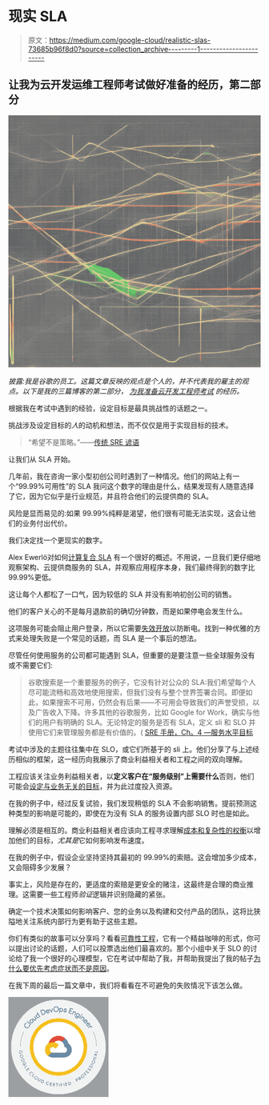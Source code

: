 # 现实 SLA

> 原文：<https://medium.com/google-cloud/realistic-slas-73685b96f8d0?source=collection_archive---------1----------------------->

## 让我为云开发运维工程师考试做好准备的经历，第二部分

![](img/32bd02d889dfde4891367cb3cce58b35.png)

*披露:我是谷歌的员工。这篇文章反映的观点是个人的，并不代表我的雇主的观点。以下是我的三篇博客的第二部分，* [*为我准备云开发工程师考试*](/@aron_60636/experiences-that-prepared-me-for-the-cloud-devops-engineer-exam-bd7edee4ccaa) *的经历。*

根据我在考试中遇到的经验，设定目标是最具挑战性的话题之一。

挑战涉及设定目标的*人*的动机和想法，而不仅仅是用于实现目标的技术。

> “希望不是策略。”——[传统 SRE 谚语](https://sre.google/sre-book/introduction/)

让我们从 SLA 开始。

几年前，我在咨询一家小型初创公司时遇到了一种情况。他们的网站上有一个“99.99%可用性”的 SLA 我问这个数字的理由是什么，结果发现有人随意选择了它，因为它似乎是行业规范，并且符合他们的云提供商的 SLA。

风险是显而易见的:如果 99.99%纯粹是渴望，他们很有可能无法实现，这会让他们的业务付出代价。

我们决定找一个更现实的数字。

Alex Ewerlö对如何[计算复合 SLA](https://alexewerlof.medium.com/calculating-composite-sla-d855eaf2c655) 有一个很好的概述。不用说，一旦我们更仔细地观察架构、云提供商服务的 SLA，并观察应用程序本身，我们最终得到的数字比 99.99%更低。

这让每个人都松了一口气，因为较低的 SLA 并没有影响初创公司的销售。

他们的客户关心的不是每月退款前的确切分钟数，而是如果停电会发生什么。

这项服务可能会阻止用户登录，所以它需要[失效开放](https://community.microfocus.com/cyberres/b/sws-22/posts/security-fundamentals-part-1-fail-open-vs-fail-closed)以防断电。找到一种优雅的方式来处理失败是一个常见的话题，而 SLA 是一个事后的想法。

尽管任何使用服务的公司都可能遇到 SLA，但重要的是要注意一些全球服务没有或不需要它们:

> 谷歌搜索是一个重要服务的例子，它没有针对公众的 SLA:我们希望每个人尽可能流畅和高效地使用搜索，但我们没有与整个世界签署合同。即便如此，如果搜索不可用，仍然会有后果——不可用会导致我们的声誉受损，以及广告收入下降。许多其他的谷歌服务，比如 Google for Work，确实与他们的用户有明确的 SLA。无论特定的服务是否有 SLA，定义 sli 和 SLO 并使用它们来管理服务都是有价值的。( [SRE 手册，Ch。4 —服务水平目标](https://sre.google/sre-book/service-level-objectives/)

考试中涉及的主题往往集中在 SLO，或它们所基于的 sli 上。他们分享了与上述经历相似的框架，这一经历向我展示了商业利益相关者和工程之间的双向理解。

工程应该关注业务利益相关者，以**定义客户在“服务级别”上需要什么**否则，他们可能会[设定与业务无关的目标](https://bootcamp.uxdesign.cc/operational-focus-why-symptoms-not-causes-e4af0e115e14)，并为此过度投入资源。

在我的例子中，经过反复试验，我们发现稍低的 SLA 不会影响销售。提前预测这种类型的影响是可能的，即使在为没有 SLA 的服务设置内部 SLO 时也是如此。

理解必须是相互的。商业利益相关者应该向工程寻求理解[成本和复杂性的权衡](/@aron_60636/experiences-that-prepared-me-for-the-cloud-devops-engineer-exam-bd7edee4ccaa#ff58)以增加他们的目标，*尤其是*它如何影响发布速度。

在我的例子中，假设企业坚持坚持其最初的 99.99%的索赔。这会增加多少成本，又会阻碍多少发展？

事实上，风险是存在的，更适度的索赔是更安全的赌注，这最终是合理的商业推理。这需要一些工程师*验证*逻辑并识别隐藏的紧张。

确定一个技术决策如何影响客户、您的业务以及构建和交付产品的团队，这将比狭隘地关注系统内部行为更有助于这些主题。

你们有类似的故事可以分享吗？看看[可靠性工程](https://sites.google.com/view/reliability-discuss/)，它有一个精益咖啡的形式，你可以提出讨论的话题，人们可以投票选出他们最喜欢的。那个小组中关于 SLO 的讨论给了我一个很好的心理模型，它在考试中帮助了我，并帮助我提出了我的帖子[为什么要优先考虑症状而不是原因](https://bootcamp.uxdesign.cc/operational-focus-why-symptoms-not-causes-e4af0e115e14)。

在我下周的最后一篇文章中，我们将看看在不可避免的失败情况下该怎么做。

[![](img/cb2ba37628dbf4bdb5ecc3320cc38d47.png)](https://www.credential.net/0dcec0e8-4eaf-466f-88ea-9966aa51b7cf#gs.irxraz)